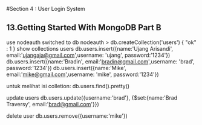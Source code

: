 #Section 4 : User Login System

## 13.Getting Started With MongoDB Part B

use nodeauth
switched to db nodeauth > db.createCollection('users')
{ "ok" : 1 }
show collections
users
db.users.insert({name:'Ujang Arisandi', email:'ujangaja@gmail.com',username: 'ujang', password:'1234'})
db.users.insert({name:'Bradin', email:'bradin@gmail.com',username: 'brad', password:'1234'})
db.users.insert({name:'Mike', email:'mike@gmail.com',username: 'mike', password:'1234'})

untuk melihat isi colletion:
db.users.find().pretty()

update users
db.users.update({username:'brad'}, {$set:{name:'Brad Traversy', email:'brad@gmail.com'}})

delete user
db.users.remove({username:'mike'})
